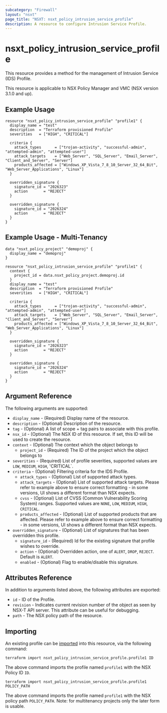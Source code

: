 ```yaml
---
subcategory: "Firewall"
layout: "nsxt"
page_title: "NSXT: nsxt_policy_intrusion_service_profile"
description: A resource to configure Intrusion Service Profile.
---
```


# nsxt_policy_intrusion_service_profile

This resource provides a method for the management of Intrusion Service (IDS) Profile.

This resource is applicable to NSX Policy Manager and VMC (NSX version 3.1.0 and up).

## Example Usage

```hcl
resource "nsxt_policy_intrusion_service_profile" "profile1" {
  display_name = "test"
  description  = "Terraform provisioned Profile"
  severities   = ["HIGH", "CRITICAL"]

  criteria {
    attack_types      = ["trojan-activity", "successful-admin", "attempted-admin", "attempted-user"]
    attack_targets    = ["Web_Server", "SQL_Server", "Email_Server", "Client_and_Server", "Server"]
    products_affected = ["Windows_XP_Vista_7_8_10_Server_32_64_Bit", "Web_Server_Applications", "Linux"]
  }

  overridden_signature {
    signature_id = "2026323"
    action       = "REJECT"
  }

  overridden_signature {
    signature_id = "2026324"
    action       = "REJECT"
  }
}
```

## Example Usage - Multi-Tenancy

```hcl
data "nsxt_policy_project" "demoproj" {
  display_name = "demoproj"
}

resource "nsxt_policy_intrusion_service_profile" "profile1" {
  context {
    project_id = data.nsxt_policy_project.demoproj.id
  }
  display_name = "test"
  description  = "Terraform provisioned Profile"
  severities   = ["HIGH", "CRITICAL"]

  criteria {
    attack_types      = ["trojan-activity", "successful-admin", "attempted-admin", "attempted-user"]
    attack_targets    = ["Web_Server", "SQL_Server", "Email_Server", "Client_and_Server", "Server"]
    products_affected = ["Windows_XP_Vista_7_8_10_Server_32_64_Bit", "Web_Server_Applications", "Linux"]
  }

  overridden_signature {
    signature_id = "2026323"
    action       = "REJECT"
  }

  overridden_signature {
    signature_id = "2026324"
    action       = "REJECT"
  }
}
```

## Argument Reference

The following arguments are supported:

* `display_name` - (Required) Display name of the resource.
* `description` - (Optional) Description of the resource.
* `tag` - (Optional) A list of scope + tag pairs to associate with this profile.
* `nsx_id` - (Optional) The NSX ID of this resource. If set, this ID will be used to create the resource.
* `context` - (Optional) The context which the object belongs to
  * `project_id` - (Required) The ID of the project which the object belongs to
* `severities` - (Required) List of profile severities, supported values are `LOW`, `MEDIUM`, `HIGH`, 'CRITICAL`.
* `criteria` - (Optional) Filtering criteria for the IDS Profile.
  * `attack_types` - (Optional) List of supported attack types.
  * `attack_targets` - (Optional) List of supported attack targets. Please refer to example above to ensure correct formatting - in some versions, UI shows a different format than NSX expects.
  * `cvss` - (Optional) List of CVSS (Common Vulnerability Scoring System) ranges. Supported values are `NONE`, `LOW`, `MEDIUM`, `HIGH`, `CRITICAL`.
  * `products_affected` - (Optional) List of supported products that are affected. Please refer to example above to ensure correct formatting - in some versions, UI shows a different format than NSX expects.
* `overridden_signature` - (Optional) List of signatures that has been overridden this profile.
  * `signature_id` - (Required) Id for the existing signature that profile wishes to override.
  * `action` - (Optional) Overridden action, one of `ALERT`, `DROP`, `REJECT`. Default is `ALERT`.
  * `enabled` - (Optional) Flag to enable/disable this signature.


## Attributes Reference

In addition to arguments listed above, the following attributes are exported:

* `id` - ID of the Profile.
* `revision` - Indicates current revision number of the object as seen by NSX-T API server. This attribute can be useful for debugging.
* `path` - The NSX policy path of the resource.

## Importing

An existing profile can be [imported][docs-import] into this resource, via the following command:

[docs-import]: https://www.terraform.io/cli/import

```
terraform import nsxt_policy_intrusion_service_profile.profile1 ID
```
The above command imports the profile named `profile1` with the NSX Policy ID `ID`.

```
terraform import nsxt_policy_intrusion_service_profile.profile1 POLICY_PATH
```
The above command imports the profile named `profile1` with the NSX policy path `POLICY_PATH`.
Note: for multitenancy projects only the later form is usable.
